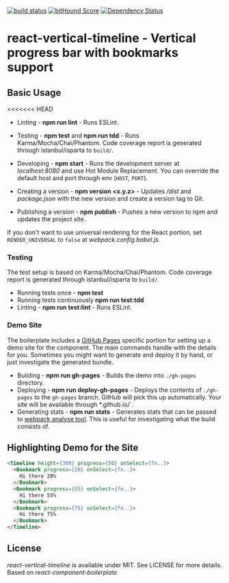 [![build status](https://secure.travis-ci.org/yeyus/react-vertical-timeline.png)](http://travis-ci.org/yeyus/react-vertical-timeline) [![bitHound Score](https://www.bithound.io/github/yeyus/react-vertical-timeline/badges/score.svg)](https://www.bithound.io/github/yeyus/react-vertical-timeline) [![Dependency Status](https://david-dm.org/yeyus/react-vertical-timeline.svg)](https://david-dm.org/yeyus/react-vertical-timeline)
# react-vertical-timeline - Vertical progress bar with bookmarks support

## Basic Usage

<<<<<<< HEAD
* Linting - **npm run lint** - Runs ESLint.
* Testing - **npm test** and **npm run tdd** - Runs Karma/Mocha/Chai/Phantom. Code coverage report is generated through istanbul/isparta to `build/`.

* Developing - **npm start** - Runs the development server at *localhost:8080* and use Hot Module Replacement. You can override the default host and port through env (`HOST`, `PORT`).
* Creating a version - **npm version <x.y.z>** - Updates */dist* and *package.json* with the new version and create a version tag to Git.
* Publishing a version - **npm publish** - Pushes a new version to npm and updates the project site.

If you don't want to use universal rendering for the React portion, set `RENDER_UNIVERSAL` to `false` at *webpack.config.babel.js*.

### Testing

The test setup is based on Karma/Mocha/Chai/Phantom. Code coverage report is generated through istanbul/isparta to `build/`.

* Running tests once - **npm test**
* Running tests continuously **npm run test:tdd**
* Linting - **npm run test:lint** - Runs ESLint.

### Demo Site

The boilerplate includes a [GitHub Pages](https://pages.github.com/) specific portion for setting up a demo site for the component. The main commands handle with the details for you. Sometimes you might want to generate and deploy it by hand, or just investigate the generated bundle.

* Building - **npm run gh-pages** - Builds the demo into `./gh-pages` directory.
* Deploying - **npm run deploy-gh-pages** - Deploys the contents of `./gh-pages` to the `gh-pages` branch. GitHub will pick this up automatically. Your site will be available through *<user name>.github.io/<project name>`.
* Generating stats - **npm run stats** - Generates stats that can be passed to [webpack analyse tool](https://webpack.github.io/analyse/). This is useful for investigating what the build consists of.

## Highlighting Demo for the Site

```html
<Timeline height={300} progress={50} onSelect={fn..}>
  <Bookmark progress={20} onSelect={fn..}>
    Hi there 20%
  </Bookmark>
  <Bookmark progress={55} onSelect={fn..}>
    Hi there 55%
  </Bookmark>
  <Bookmark progress={75} onSelect={fn..}>
    Hi there 75%
  </Bookmark>
</Timeline>
```

## License

*react-vertical-timeline* is available under MIT. See LICENSE for more details. Based on *react-component-boilerplate*

